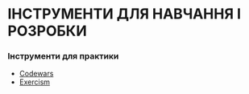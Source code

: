 # ІНСТРУМЕНТИ ДЛЯ НАВЧАННЯ І РОЗРОБКИ

### Інструменти для практики
- [Codewars](https://www.codewars.com/)
- [Exercism](https://exercism.org/)